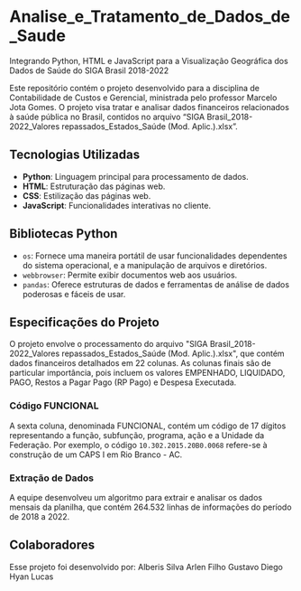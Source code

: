 # Analise_e_Tratamento_de_Dados_de_Saude
Integrando Python, HTML e JavaScript para a Visualização Geográfica dos Dados de Saúde do SIGA Brasil 2018-2022

Este repositório contém o projeto desenvolvido para a disciplina de Contabilidade de Custos e Gerencial, ministrada pelo professor Marcelo Jota Gomes. O projeto visa tratar e analisar dados financeiros relacionados à saúde pública no Brasil, contidos no arquivo “SIGA Brasil_2018-2022_Valores repassados_Estados_Saúde (Mod. Aplic.).xlsx”.

## Tecnologias Utilizadas

- **Python**: Linguagem principal para processamento de dados.
- **HTML**: Estruturação das páginas web.
- **CSS**: Estilização das páginas web.
- **JavaScript**: Funcionalidades interativas no cliente.

## Bibliotecas Python

- `os`: Fornece uma maneira portátil de usar funcionalidades dependentes do sistema operacional, e a manipulação de arquivos e diretórios.
- `webbrowser`: Permite exibir documentos web aos usuários.
- `pandas`: Oferece estruturas de dados e ferramentas de análise de dados poderosas e fáceis de usar.

## Especificações do Projeto

O projeto envolve o processamento do arquivo "SIGA Brasil_2018-2022_Valores repassados_Estados_Saúde (Mod. Aplic.).xlsx", que contém dados financeiros detalhados em 22 colunas. As colunas finais são de particular importância, pois incluem os valores EMPENHADO, LIQUIDADO, PAGO, Restos a Pagar Pago (RP Pago) e Despesa Executada.

### Código FUNCIONAL

A sexta coluna, denominada FUNCIONAL, contém um código de 17 dígitos representando a função, subfunção, programa, ação e a Unidade da Federação. Por exemplo, o código `10.302.2015.20B0.0068` refere-se à construção de um CAPS I em Rio Branco - AC.

### Extração de Dados

A equipe desenvolveu um algoritmo para extrair e analisar os dados mensais da planilha, que contém 264.532 linhas de informações do período de 2018 a 2022.

## Colaboradores

Esse projeto foi desenvolvido por:
Alberis Silva
Arlen Filho
Gustavo Diego
Hyan Lucas
